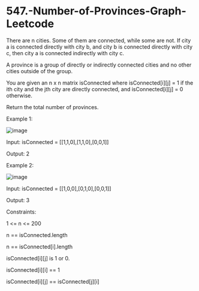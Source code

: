 # 547.-Number-of-Provinces-Graph-Leetcode

There are n cities. Some of them are connected, while some are not. If city a is connected directly with city b, and city b is connected directly with city c, then city a is connected indirectly with city c.



A province is a group of directly or indirectly connected cities and no other cities outside of the group.




You are given an n x n matrix isConnected where isConnected[i][j] = 1 if the ith city and the jth city are directly connected, and isConnected[i][j] = 0 otherwise.



Return the total number of provinces.

 


Example 1:

![image](https://user-images.githubusercontent.com/63790684/129437522-e6db9c10-d4fe-4bec-938d-6606f73c13b1.png)


Input: isConnected = [[1,1,0],[1,1,0],[0,0,1]]


Output: 2


Example 2:

![image](https://user-images.githubusercontent.com/63790684/129437523-373f5e9a-2e61-4ea9-9f2f-f76d911daa1a.png)


Input: isConnected = [[1,0,0],[0,1,0],[0,0,1]]



Output: 3
 



Constraints:



1 <= n <= 200



n == isConnected.length



n == isConnected[i].length


isConnected[i][j] is 1 or 0.


isConnected[i][i] == 1


isConnected[i][j] == isConnected[j][i]
